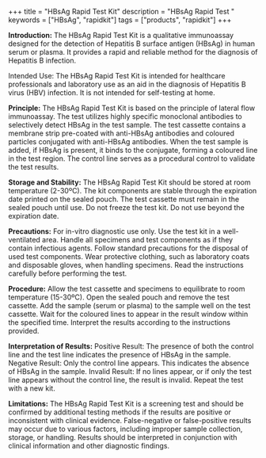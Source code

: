 +++
title = "HBsAg Rapid Test Kit"
description = "HBsAg Rapid Test "
keywords = ["HBsAg", "rapidkit"]
tags = ["products", "rapidkit"]
+++


**Introduction:** The HBsAg Rapid Test Kit is a qualitative immunoassay designed for the detection of Hepatitis B surface antigen (HBsAg) in human serum or plasma. It provides a rapid and reliable method for the diagnosis of Hepatitis B infection.

Intended Use: The HBsAg Rapid Test Kit is intended for healthcare professionals and laboratory use as an aid in the diagnosis of Hepatitis B virus (HBV) infection. It is not intended for self-testing at home.

**Principle:** The HBsAg Rapid Test Kit is based on the principle of lateral flow immunoassay. The test utilizes highly specific monoclonal antibodies to selectively detect HBsAg in the test sample. The test cassette contains a membrane strip pre-coated with anti-HBsAg antibodies and coloured particles conjugated with anti-HBsAg antibodies. When the test sample is added, if HBsAg is present, it binds to the conjugate, forming a coloured line in the test region. The control line serves as a procedural control to validate the test results.

**Storage and Stability:**
The HBsAg Rapid Test Kit should be stored at room temperature (2-30ºC).
The kit components are stable through the expiration date printed on the sealed pouch.
The test cassette must remain in the sealed pouch until use.
Do not freeze the test kit.
Do not use beyond the expiration date.

**Precautions:**
For in-vitro diagnostic use only.
Use the test kit in a well-ventilated area.
Handle all specimens and test components as if they contain infectious agents.
Follow standard precautions for the disposal of used test components.
Wear protective clothing, such as laboratory coats and disposable gloves, when handling specimens.
Read the instructions carefully before performing the test.

**Procedure:**
Allow the test cassette and specimens to equilibrate to room temperature (15-30ºC).
Open the sealed pouch and remove the test cassette.
Add the sample (serum or plasma) to the sample well on the test cassette.
Wait for the coloured lines to appear in the result window within the specified time.
Interpret the results according to the instructions provided.

**Interpretation of Results:**
Positive Result: The presence of both the control line and the test line indicates the presence of HBsAg in the sample.
Negative Result: Only the control line appears. This indicates the absence of HBsAg in the sample.
Invalid Result: If no lines appear, or if only the test line appears without the control line, the result is invalid. Repeat the test with a new kit.

**Limitations:**
The HBsAg Rapid Test Kit is a screening test and should be confirmed by additional testing methods if the results are positive or inconsistent with clinical evidence.
False-negative or false-positive results may occur due to various factors, including improper sample collection, storage, or handling.
Results should be interpreted in conjunction with clinical information and other diagnostic findings.
